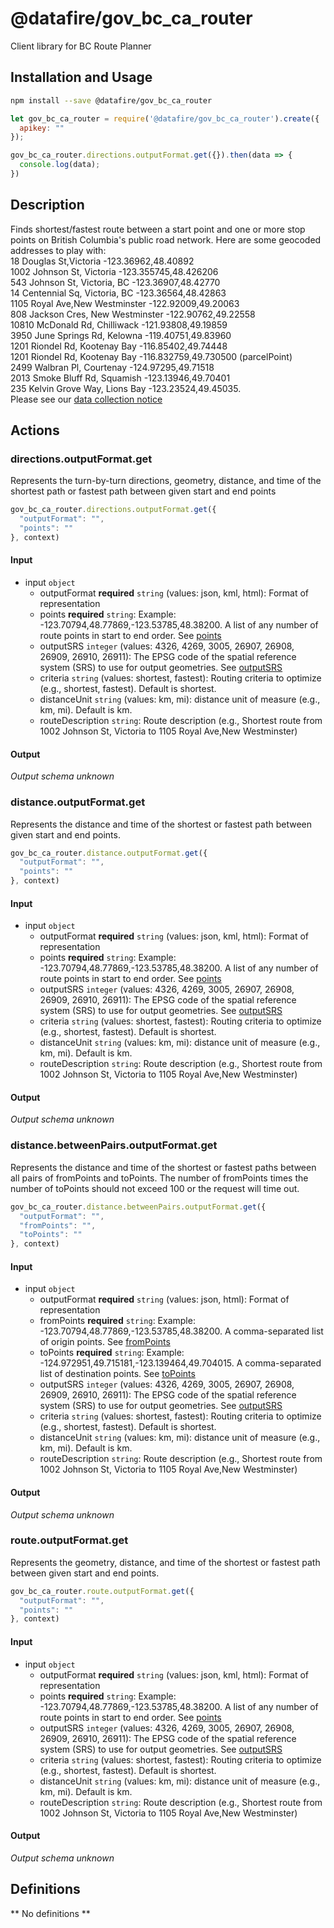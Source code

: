 # @datafire/gov_bc_ca_router

Client library for BC Route Planner

## Installation and Usage
```bash
npm install --save @datafire/gov_bc_ca_router
```
```js
let gov_bc_ca_router = require('@datafire/gov_bc_ca_router').create({
  apikey: ""
});

gov_bc_ca_router.directions.outputFormat.get({}).then(data => {
  console.log(data);
})
```

## Description

Finds shortest/fastest route between a start point and one or more stop points on British Columbia's public road network. Here are some geocoded addresses to play with:<br>18 Douglas St,Victoria -123.36962,48.40892<br>1002 Johnson St, Victoria -123.355745,48.426206<br>543 Johnson St, Victoria, BC -123.36907,48.42770 <br>14 Centennial Sq, Victoria, BC -123.36564,48.42863<br>1105 Royal Ave,New Westminster  -122.92009,49.20063<br>808 Jackson Cres, New Westminster -122.90762,49.22558<br>10810 McDonald Rd, Chilliwack -121.93808,49.19859<br>3950 June Springs Rd, Kelowna -119.40751,49.83960<br>1201 Riondel Rd, Kootenay Bay -116.85402,49.74448<br>1201 Riondel Rd, Kootenay Bay -116.832759,49.730500 (parcelPoint)<br>2499 Walbran Pl, Courtenay -124.97295,49.71518<br>2013 Smoke Bluff Rd, Squamish -123.13946,49.70401<br>235 Kelvin Grove Way, Lions Bay -123.23524,49.45035.<br>   Please see our <a href=https://github.com/bcgov/api-specs/blob/master/COLLECTION_NOTICE.md#collection-notice target="_blank">data collection notice</a>

## Actions

### directions.outputFormat.get
Represents the turn-by-turn directions, geometry, distance, and time of the shortest path or fastest path between given start and end points


```js
gov_bc_ca_router.directions.outputFormat.get({
  "outputFormat": "",
  "points": ""
}, context)
```

#### Input
* input `object`
  * outputFormat **required** `string` (values: json, kml, html): Format of representation
  * points **required** `string`: Example: -123.70794,48.77869,-123.53785,48.38200. A list of any number of route points in start to end order. See <a href=https://github.com/bcgov/api-specs/blob/master/router/glossary.md#points target='_blank'>points</a>
  * outputSRS `integer` (values: 4326, 4269, 3005, 26907, 26908, 26909, 26910, 26911): The EPSG code of the spatial reference system (SRS) to use for output geometries. See <a href=https://github.com/bcgov/api-specs/blob/master/router/glossary.md#outputSRS target="_blank">outputSRS</a>
  * criteria `string` (values: shortest, fastest): Routing criteria to optimize (e.g., shortest, fastest). Default is shortest.
  * distanceUnit `string` (values: km, mi): distance unit of measure (e.g., km, mi). Default is km.
  * routeDescription `string`: Route description (e.g., Shortest route from 1002 Johnson St, Victoria to 1105 Royal Ave,New Westminster)

#### Output
*Output schema unknown*

### distance.outputFormat.get
Represents the distance and time of the shortest or fastest path between given start and end points.


```js
gov_bc_ca_router.distance.outputFormat.get({
  "outputFormat": "",
  "points": ""
}, context)
```

#### Input
* input `object`
  * outputFormat **required** `string` (values: json, kml, html): Format of representation
  * points **required** `string`: Example: -123.70794,48.77869,-123.53785,48.38200. A list of any number of route points in start to end order. See <a href=https://github.com/bcgov/api-specs/blob/master/router/glossary.md#points target='_blank'>points</a>
  * outputSRS `integer` (values: 4326, 4269, 3005, 26907, 26908, 26909, 26910, 26911): The EPSG code of the spatial reference system (SRS) to use for output geometries. See <a href=https://github.com/bcgov/api-specs/blob/master/router/glossary.md#outputSRS target="_blank">outputSRS</a>
  * criteria `string` (values: shortest, fastest): Routing criteria to optimize (e.g., shortest, fastest). Default is shortest.
  * distanceUnit `string` (values: km, mi): distance unit of measure (e.g., km, mi). Default is km.
  * routeDescription `string`: Route description (e.g., Shortest route from 1002 Johnson St, Victoria to 1105 Royal Ave,New Westminster)

#### Output
*Output schema unknown*

### distance.betweenPairs.outputFormat.get
Represents the distance and time of the shortest or fastest paths between all pairs of fromPoints and toPoints. The number of fromPoints times the number of toPoints should not exceed 100 or the request will time out.


```js
gov_bc_ca_router.distance.betweenPairs.outputFormat.get({
  "outputFormat": "",
  "fromPoints": "",
  "toPoints": ""
}, context)
```

#### Input
* input `object`
  * outputFormat **required** `string` (values: json, html): Format of representation
  * fromPoints **required** `string`: Example: -123.70794,48.77869,-123.53785,48.38200. A comma-separated list of origin points.  See <a href=https://github.com/bcgov/api-specs/blob/master/router/glossary.md#fromPoints target='_blank'>fromPoints</a>
  * toPoints **required** `string`: Example: -124.972951,49.715181,-123.139464,49.704015. A comma-separated list of destination points. See <a href=https://github.com/bcgov/api-specs/blob/master/router/glossary.md#toPoints target='_blank'>toPoints</a>
  * outputSRS `integer` (values: 4326, 4269, 3005, 26907, 26908, 26909, 26910, 26911): The EPSG code of the spatial reference system (SRS) to use for output geometries. See <a href=https://github.com/bcgov/api-specs/blob/master/router/glossary.md#outputSRS target="_blank">outputSRS</a>
  * criteria `string` (values: shortest, fastest): Routing criteria to optimize (e.g., shortest, fastest). Default is shortest.
  * distanceUnit `string` (values: km, mi): distance unit of measure (e.g., km, mi). Default is km.
  * routeDescription `string`: Route description (e.g., Shortest route from 1002 Johnson St, Victoria to 1105 Royal Ave,New Westminster)

#### Output
*Output schema unknown*

### route.outputFormat.get
Represents the geometry, distance, and time of the shortest or fastest path between given start and end points.


```js
gov_bc_ca_router.route.outputFormat.get({
  "outputFormat": "",
  "points": ""
}, context)
```

#### Input
* input `object`
  * outputFormat **required** `string` (values: json, kml, html): Format of representation
  * points **required** `string`: Example: -123.70794,48.77869,-123.53785,48.38200. A list of any number of route points in start to end order. See <a href=https://github.com/bcgov/api-specs/blob/master/router/glossary.md#points target='_blank'>points</a>
  * outputSRS `integer` (values: 4326, 4269, 3005, 26907, 26908, 26909, 26910, 26911): The EPSG code of the spatial reference system (SRS) to use for output geometries. See <a href=https://github.com/bcgov/api-specs/blob/master/router/glossary.md#outputSRS target="_blank">outputSRS</a>
  * criteria `string` (values: shortest, fastest): Routing criteria to optimize (e.g., shortest, fastest). Default is shortest.
  * distanceUnit `string` (values: km, mi): distance unit of measure (e.g., km, mi). Default is km.
  * routeDescription `string`: Route description (e.g., Shortest route from 1002 Johnson St, Victoria to 1105 Royal Ave,New Westminster)

#### Output
*Output schema unknown*



## Definitions

** No definitions **
